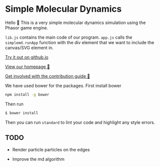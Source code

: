# Simple Molecular Dynamics

Hello :wave: This is a very simple molecular dynamics simulation using the Phasor game engine.

`lib.js` contains the main code of our program. `app.js` calls the `simplemd.runApp` function with the div element that we want to include the canvas/SVG element in.


[Try it out on github.io](https://uobedtechstemm.github.io/SimpleMD/index.html)

[View our homepage :tada:](https://github.com/UoBEdTechSTEMM/UoBEdTechSTEMM)

[Get involved with the contribution guide :crystal_ball:](https://github.com/UoBEdTechSTEMM/Contribution)

We have used bower for the packages. First install bower

```bash
npm install -g bower
```

Then run
```bash
$ bower install
```

Then you can run `standard` to lint your code and highlight any style errors.

## TODO

* Render particle particles on the edges

* Improve the md algorithm
